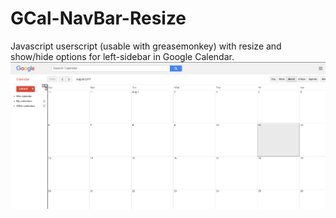 # GCal-NavBar-Resize
Javascript userscript (usable with greasemonkey) with resize and show/hide options for left-sidebar in Google Calendar.
![Screenshot](screenshot.png?raw=true, "Screenshot")
